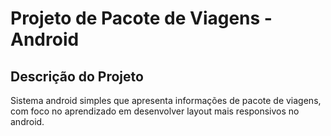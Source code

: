 <h1>Projeto de Pacote de Viagens - Android</h1>

## Descrição do Projeto
Sistema android simples que apresenta informações de pacote de viagens, com foco no aprendizado em desenvolver layout mais responsivos
no android.
